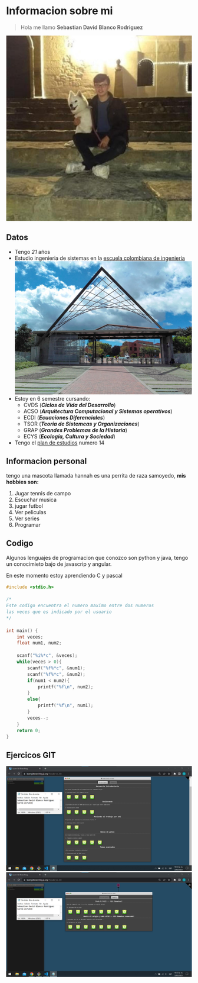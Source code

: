 # **Informacion sobre mi**


 >Hola me llamo **Sebastian David Blanco Rodriguez**

![click](yo.png)
## **Datos**
 * Tengo _21_ años
 * Estudio ingenieria de sistemas en la [escuela colombiana de ingenieria](https://www.escuelaing.edu.co/es/)
![click](eci.jpg)
 * Estoy en 6 semestre cursando:
    - CVDS  (_**Ciclos de Vida del Desarrollo**_)
    - ACSO (_**Arquitectura Computacional y Sistemas operativos**_)
    - ECDI (_**Ecuaciones Diferenciales**_)
    - TSOR (_**Teoria de Sistemeas y Organizaciones**_)
    - GRAP (_**Grandes Problemas de la Historia**_)
    - ECYS (_**Ecología, Cultura y Sociedad**_)
 * Tengo el [plan de estudios](https://escuelaing.s3.amazonaws.com/production/documents/plan-de-estudios-ingenieria-de-sistemas-escuela-colombiana-de-ingenieria.pdf?AWSAccessKeyId=AKIAWFY3NGTFBJGCIWME&Signature=4D86g5SSfxv9l%2FZXmAd5EeLLs9w%3D&Expires=1677762982) numero 14

## **Informacion personal**

tengo una mascota llamada hannah es una perrita de raza samoyedo, **mis hobbies son:**
 1. Jugar tennis de campo
 2. Escuchar musica
 3. jugar futbol 
 5. Ver peliculas
 6. Ver series
 4. Programar

## **Codigo**

Algunos lenguajes de programacion que conozco son python y java, tengo un conocimieto bajo de javascrip y angular.

En este momento estoy aprendiendo C y pascal

```C
#include <stdio.h>

/*
Este codigo encuentra el numero maximo entre dos numeros
las veces que es indicado por el usuario
*/

int main() {
    int veces;
    float num1, num2;
    
    scanf("%i%*c", &veces);
    while(veces > 0){
        scanf("%f%*c", &num1);
        scanf("%f%*c", &num2);
        if(num1 < num2){
            printf("%f\n", num2);
        }
        else{
            printf("%f\n", num1);
        }
        veces--;
    }
    return 0;
}
```
## **Ejercicos GIT**
![click](principal.png)
![click](remota.png)
